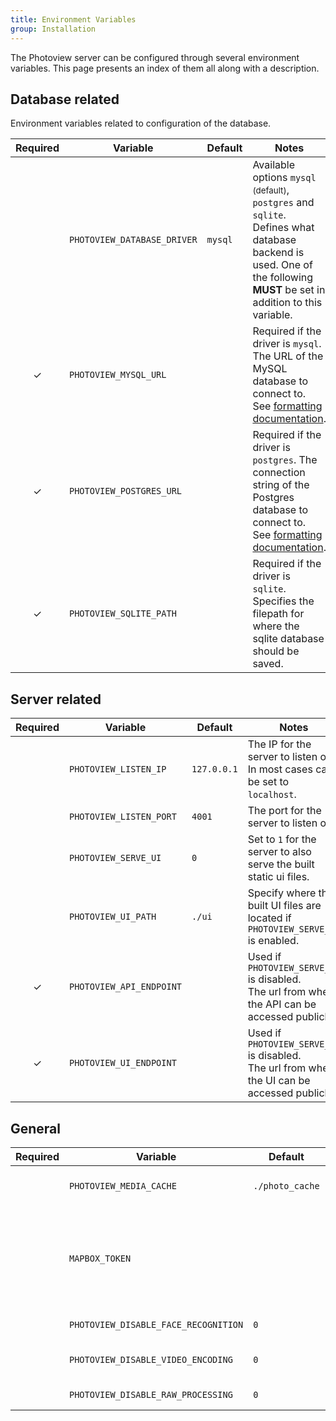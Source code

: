```yaml
---
title: Environment Variables
group: Installation
---
```


The Photoview server can be configured through several environment variables.
This page presents an index of them all along with a description.

## Database related

Environment variables related to configuration of the database.

| Required           | Variable                    | Default | Notes                                                                                                                                                                                                            |
| ------------------ | --------------------------- | ------- | ---------------------------------------------------------------------------------------------------------------------------------------------------------------------------------------------------------------- |
|                    | `PHOTOVIEW_DATABASE_DRIVER` | `mysql` | Available options `mysql` <small>(default)</small>, `postgres` and `sqlite`. <br/> Defines what database backend is used. One of the following **MUST** be set in addition to this variable.                     |
| <center>✓</center> | `PHOTOVIEW_MYSQL_URL`       |         | Required if the driver is `mysql`. The URL of the MySQL database to connect to. See [formatting documentation](https://github.com/go-sql-driver/mysql#dsn-data-source-name).                                     |
| <center>✓</center> | `PHOTOVIEW_POSTGRES_URL`    |         | Required if the driver is `postgres`. The connection string of the Postgres database to connect to. See [formatting documentation](https://www.postgresql.org/docs/current/libpq-connect.html#LIBPQ-CONNSTRING). |
| <center>✓</center> | `PHOTOVIEW_SQLITE_PATH`     |         | Required if the driver is `sqlite`. Specifies the filepath for where the sqlite database should be saved.                                                                                                        |

## Server related

| Required           | Variable                 | Default     | Notes                                                                                              |
| ------------------ | ------------------------ | ----------- | -------------------------------------------------------------------------------------------------- |
|                    | `PHOTOVIEW_LISTEN_IP`    | `127.0.0.1` | The IP for the server to listen on. In most cases can be set to `localhost`.                       |
|                    | `PHOTOVIEW_LISTEN_PORT`  | `4001`      | The port for the server to listen on                                                               |
|                    | `PHOTOVIEW_SERVE_UI`     | `0`         | Set to `1` for the server to also serve the built static ui files.                                 |
|                    | `PHOTOVIEW_UI_PATH`      | `./ui`      | Specify where the built UI files are located if `PHOTOVIEW_SERVE_UI` is enabled.                   |
| <center>✓</center> | `PHOTOVIEW_API_ENDPOINT` |             | Used if `PHOTOVIEW_SERVE_UI` is disabled.<br/>The url from where the API can be accessed publicly. |
| <center>✓</center> | `PHOTOVIEW_UI_ENDPOINT`  |             | Used if `PHOTOVIEW_SERVE_UI` is disabled.<br/>The url from where the UI can be accessed publicly.  |

## General

| Required | Variable                | Default         | Notes                                                                                                                                                                                                                                                   |
| -------- | ----------------------- | --------------- | ------------------------------------------------------------------------------------------------------------------------------------------------------------------------------------------------------------------------------------------------------- |
|          | `PHOTOVIEW_MEDIA_CACHE` | `./photo_cache` | Filepath for where to store generated media such as thumbnails and optimized videos.                                                                                                                                                                    |
|          | `MAPBOX_TOKEN`          |                 | To enable map related features, you need to create a mapbox token. A token can be generated for free at https://account.mapbox.com/access-tokens/ It's a good idea to limit the scope of the token to your own domain, to prevent others from using it. |
|          | `PHOTOVIEW_DISABLE_FACE_RECOGNITION` | `0` | Completely disable face recognition and hide the icon from the side menu. |
|          | `PHOTOVIEW_DISABLE_VIDEO_ENCODING`   | `0` | Disable `ffmpeg` encoding, but still show web compatiable videos that doesn't need encoding. |
|          | `PHOTOVIEW_DISABLE_RAW_PROCESSING`   | `0` | disable processing of RAW photos using `darktable-cli`. |
